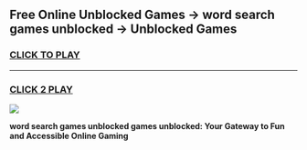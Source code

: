 
## Free Online Unblocked Games → word search games unblocked → Unblocked Games
<h3>
<a href="https://premium.freeplayer.one?title=word_search_games_unblocked&ref=21F">CLICK TO PLAY</a></h3>
<hr>

<h3>
<a href="https://premium.freeplayer.one?title=word_search_games_unblocked&ref=21F">CLICK 2 PLAY</a>
  
</h3>

<a href="https://premium.freeplayer.one?title=word_search_games_unblocked&ref=21F/"><img src="https://clearcache.store/games.png"></a>


**word search games unblocked games unblocked: Your Gateway to Fun and Accessible Online Gaming**
